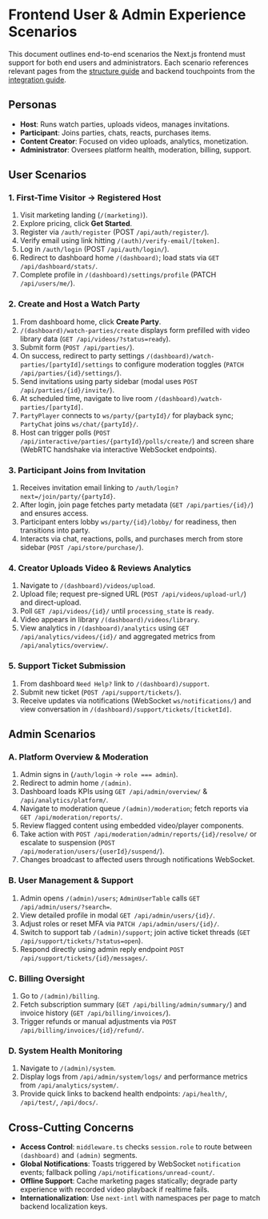 # Frontend User & Admin Experience Scenarios

This document outlines end-to-end scenarios the Next.js frontend must support for both end users and administrators. Each scenario references relevant pages from the [structure guide](./nextjs-pages-and-components.md) and backend touchpoints from the [integration guide](./api-integration-guide.md).

## Personas

- **Host**: Runs watch parties, uploads videos, manages invitations.
- **Participant**: Joins parties, chats, reacts, purchases items.
- **Content Creator**: Focused on video uploads, analytics, monetization.
- **Administrator**: Oversees platform health, moderation, billing, support.

## User Scenarios

### 1. First-Time Visitor → Registered Host
1. Visit marketing landing (`/(marketing)`).
2. Explore pricing, click **Get Started**.
3. Register via `/auth/register` (POST `/api/auth/register/`).
4. Verify email using link hitting `/(auth)/verify-email/[token]`.
5. Log in `/auth/login` (POST `/api/auth/login/`).
6. Redirect to dashboard home `/(dashboard)`; load stats via `GET /api/dashboard/stats/`.
7. Complete profile in `/(dashboard)/settings/profile` (PATCH `/api/users/me/`).

### 2. Create and Host a Watch Party
1. From dashboard home, click **Create Party**.
2. `/(dashboard)/watch-parties/create` displays form prefilled with video library data (`GET /api/videos/?status=ready`).
3. Submit form (`POST /api/parties/`).
4. On success, redirect to party settings `/(dashboard)/watch-parties/[partyId]/settings` to configure moderation toggles (`PATCH /api/parties/{id}/settings/`).
5. Send invitations using party sidebar (modal uses `POST /api/parties/{id}/invite/`).
6. At scheduled time, navigate to live room `/(dashboard)/watch-parties/[partyId]`.
7. `PartyPlayer` connects to `ws/party/{partyId}/` for playback sync; `PartyChat` joins `ws/chat/{partyId}/`.
8. Host can trigger polls (`POST /api/interactive/parties/{partyId}/polls/create/`) and screen share (WebRTC handshake via interactive WebSocket endpoints).

### 3. Participant Joins from Invitation
1. Receives invitation email linking to `/auth/login?next=/join/party/{partyId}`.
2. After login, join page fetches party metadata (`GET /api/parties/{id}/`) and ensures access.
3. Participant enters lobby `ws/party/{id}/lobby/` for readiness, then transitions into party.
4. Interacts via chat, reactions, polls, and purchases merch from store sidebar (`POST /api/store/purchase/`).

### 4. Creator Uploads Video & Reviews Analytics
1. Navigate to `/(dashboard)/videos/upload`.
2. Upload file; request pre-signed URL (`POST /api/videos/upload-url/`) and direct-upload.
3. Poll `GET /api/videos/{id}/` until `processing_state` is `ready`.
4. Video appears in library `/(dashboard)/videos/library`.
5. View analytics in `/(dashboard)/analytics` using `GET /api/analytics/videos/{id}/` and aggregated metrics from `/api/analytics/overview/`.

### 5. Support Ticket Submission
1. From dashboard `Need Help?` link to `/(dashboard)/support`.
2. Submit new ticket (`POST /api/support/tickets/`).
3. Receive updates via notifications (WebSocket `ws/notifications/`) and view conversation in `/(dashboard)/support/tickets/[ticketId]`.

## Admin Scenarios

### A. Platform Overview & Moderation
1. Admin signs in (`/auth/login` → `role === admin`).
2. Redirect to admin home `/(admin)`.
3. Dashboard loads KPIs using `GET /api/admin/overview/` & `/api/analytics/platform/`.
4. Navigate to moderation queue `/(admin)/moderation`; fetch reports via `GET /api/moderation/reports/`.
5. Review flagged content using embedded video/player components.
6. Take action with `POST /api/moderation/admin/reports/{id}/resolve/` or escalate to suspension (`POST /api/moderation/users/{userId}/suspend/`).
7. Changes broadcast to affected users through notifications WebSocket.

### B. User Management & Support
1. Admin opens `/(admin)/users`; `AdminUserTable` calls `GET /api/admin/users/?search=`.
2. View detailed profile in modal `GET /api/admin/users/{id}/`.
3. Adjust roles or reset MFA via `PATCH /api/admin/users/{id}/`.
4. Switch to support tab `/(admin)/support`; join active ticket threads (`GET /api/support/tickets/?status=open`).
5. Respond directly using admin reply endpoint `POST /api/support/tickets/{id}/messages/`.

### C. Billing Oversight
1. Go to `/(admin)/billing`.
2. Fetch subscription summary (`GET /api/billing/admin/summary/`) and invoice history (`GET /api/billing/invoices/`).
3. Trigger refunds or manual adjustments via `POST /api/billing/invoices/{id}/refund/`.

### D. System Health Monitoring
1. Navigate to `/(admin)/system`.
2. Display logs from `/api/admin/system/logs/` and performance metrics from `/api/analytics/system/`.
3. Provide quick links to backend health endpoints: `/api/health/`, `/api/test/`, `/api/docs/`.

## Cross-Cutting Concerns

- **Access Control**: `middleware.ts` checks `session.role` to route between `(dashboard)` and `(admin)` segments.
- **Global Notifications**: Toasts triggered by WebSocket `notification` events; fallback polling `/api/notifications/unread-count/`.
- **Offline Support**: Cache marketing pages statically; degrade party experience with recorded video playback if realtime fails.
- **Internationalization**: Use `next-intl` with namespaces per page to match backend localization keys.

